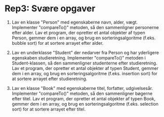 # Rep3: Svære opgaver


1. Lav en klasse "Person" med egenskaberne navn, alder, vægt. Implementer "compareTo()" metoden, så den sammenligner personerne efter alder. Lav et program, der opretter et antal objekter af typen Person, gemmer dem i en array, og brug en sorteringsalgoritme (f.eks. bubble sort) for at sortere arrayet efter alder.

2. Lav en underklasse "Student" der nedarver fra Person og har yderligere egenskaben studieretning. Implementer "compareTo()" metoden i Student-klassen, så den sammenligner studenterne efter studieretning. Lav et program, der opretter et antal objekter af typen Student, gemmer dem i en array, og brug en sorteringsalgoritme (f.eks. insertion sort) for at sortere arrayet efter studieretning.

3. Lav en klasse "Book" med egenskaberne titel, forfatter, udgivelsesår. Implementer "compareTo()" metoden, så den sammenligner bøgerne efter titel. Lav et program, der opretter et antal objekter af typen Book, gemmer dem i en array, og brug en sorteringsalgoritme (f.eks. selection sort) for at sortere arrayet efter titel.
